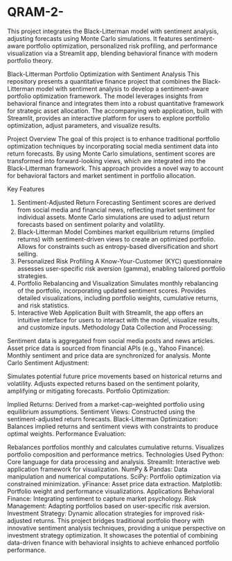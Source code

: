 # QRAM-2-
This project integrates the Black-Litterman model with sentiment analysis, adjusting forecasts using Monte Carlo simulations. It features sentiment-aware portfolio optimization, personalized risk profiling, and performance visualization via a Streamlit app, blending behavioral finance with modern portfolio theory.

Black-Litterman Portfolio Optimization with Sentiment Analysis
This repository presents a quantitative finance project that combines the Black-Litterman model with sentiment analysis to develop a sentiment-aware portfolio optimization framework. The model leverages insights from behavioral finance and integrates them into a robust quantitative framework for strategic asset allocation. The accompanying web application, built with Streamlit, provides an interactive platform for users to explore portfolio optimization, adjust parameters, and visualize results.

Project Overview
The goal of this project is to enhance traditional portfolio optimization techniques by incorporating social media sentiment data into return forecasts. By using Monte Carlo simulations, sentiment scores are transformed into forward-looking views, which are integrated into the Black-Litterman framework. This approach provides a novel way to account for behavioral factors and market sentiment in portfolio allocation.

Key Features
1. Sentiment-Adjusted Return Forecasting
Sentiment scores are derived from social media and financial news, reflecting market sentiment for individual assets.
Monte Carlo simulations are used to adjust return forecasts based on sentiment polarity and volatility.
2. Black-Litterman Model
Combines market equilibrium returns (implied returns) with sentiment-driven views to create an optimized portfolio.
Allows for constraints such as entropy-based diversification and short selling.
3. Personalized Risk Profiling
A Know-Your-Customer (KYC) questionnaire assesses user-specific risk aversion (gamma), enabling tailored portfolio strategies.
4. Portfolio Rebalancing and Visualization
Simulates monthly rebalancing of the portfolio, incorporating updated sentiment scores.
Provides detailed visualizations, including portfolio weights, cumulative returns, and risk statistics.
5. Interactive Web Application
Built with Streamlit, the app offers an intuitive interface for users to interact with the model, visualize results, and customize inputs.
Methodology
Data Collection and Processing:

Sentiment data is aggregated from social media posts and news articles.
Asset price data is sourced from financial APIs (e.g., Yahoo Finance).
Monthly sentiment and price data are synchronized for analysis.
Monte Carlo Sentiment Adjustment:

Simulates potential future price movements based on historical returns and volatility.
Adjusts expected returns based on the sentiment polarity, amplifying or mitigating forecasts.
Portfolio Optimization:

Implied Returns: Derived from a market-cap-weighted portfolio using equilibrium assumptions.
Sentiment Views: Constructed using the sentiment-adjusted return forecasts.
Black-Litterman Optimization: Balances implied returns and sentiment views with constraints to produce optimal weights.
Performance Evaluation:

Rebalances portfolios monthly and calculates cumulative returns.
Visualizes portfolio composition and performance metrics.
Technologies Used
Python: Core language for data processing and analysis.
Streamlit: Interactive web application framework for visualization.
NumPy & Pandas: Data manipulation and numerical computations.
SciPy: Portfolio optimization via constrained minimization.
yFinance: Asset price data extraction.
Matplotlib: Portfolio weight and performance visualizations.
Applications
Behavioral Finance: Integrating sentiment to capture market psychology.
Risk Management: Adapting portfolios based on user-specific risk aversion.
Investment Strategy: Dynamic allocation strategies for improved risk-adjusted returns.
This project bridges traditional portfolio theory with innovative sentiment analysis techniques, providing a unique perspective on investment strategy optimization. It showcases the potential of combining data-driven finance with behavioral insights to achieve enhanced portfolio performance.
